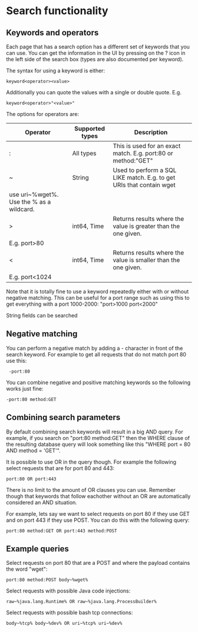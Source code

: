 # Search functionality

## Keywords and operators

Each page that has a search option has a different set of keywords that you can
use. You can get the information in the UI by pressing on the ? icon in the left
side of the search box (types are also documented per keyword).

The syntax for using a keyword is either:

```
keyword<operator><value>
```

Additionally you can quote the values with a single or double quote. E.g.
```
keyword<operator>"<value>"
```

The options for operators are:

|Operator|Supported types|Description|
|---|---|---|
|:|All types|This is used for an exact match. E.g. port:80 or method:"GET"|
|~|String|Used to perform a SQL LIKE match. E.g. to get URIs that contain wget
use uri~%wget%. Use the % as a wildcard. |
|>|int64, Time| Returns results where the value is greater than the one given.
E.g. port>80|
|<|int64, Time| Returns results where the value is smaller than the one given.
E.g. port<1024 |

Note that it is totally fine to use a keyword repeatedly either with or without
negative matching.  This can be useful for a port range such as using this to
get everything with a port 1000-2000: "port>1000 port<2000"

String fields can be searched
## Negative matching

You can perform a negative match by adding a - character in front of the search
keyword. For example to get all requests that do not match port 80 use this:

```
 -port:80
```

You can combine negative and positive matching keywords so the following works
just fine:

```
-port:80 method:GET
```

## Combining search parameters
By default combining search keywords will result in a big AND query. For
example, if you search on "port:80 method:GET" then the WHERE clause of the
resulting database query will look something like this "WHERE port = 80 AND
method = 'GET'".

It is possible to use OR in the query though. For example the following select
requests that are for port 80 and 443:

```
port:80 OR port:443
````

There is no limit to the amount of OR clauses you can use.  Remember though that
keywords that follow eachother without an OR are automatically considered an AND
situation.

For example, lets say we want to select requests on port 80 if they use GET and
on port 443 if they use POST. You can do this with the following query:

```
port:80 method:GET OR port:443 method:POST
```

## Example queries

Select requests on port 80 that are a POST and where the payload contains the
word "wget":
```
port:80 method:POST body~%wget%
```

Select requests with possible Java code injections:
```
raw~%java.lang.Runtime% OR raw~%java.lang.ProcessBuilder%
```

Select requests with possible bash tcp connections:
```
body~%tcp% body~%dev% OR uri~%tcp% uri~%dev%
```





##
